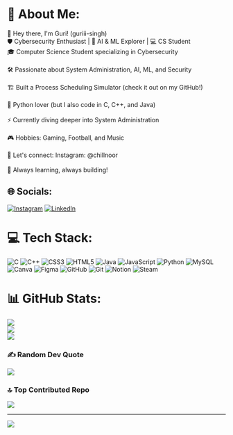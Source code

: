 # 💫 About Me:
👋 Hey there, I'm Guri! (guriii-singh)<br>🛡️ Cybersecurity Enthusiast | 🤖 AI & ML Explorer | 💻 CS Student<br>🎓 Computer Science Student specializing in Cybersecurity<br><br>🛠️ Passionate about System Administration, AI, ML, and Security<br><br>🏗️ Built a Process Scheduling Simulator (check it out on my GitHub!)<br><br>🐍 Python lover (but I also code in C, C++, and Java)<br><br>⚡ Currently diving deeper into System Administration<br><br>🎮 Hobbies: Gaming, Football, and Music<br><br>💬 Let's connect: Instagram: @chillnoor<br><br>🚀 Always learning, always building!


## 🌐 Socials:
[![Instagram](https://img.shields.io/badge/Instagram-%23E4405F.svg?logo=Instagram&logoColor=white)](https://instagram.com/https://www.instagram.com/chillnoor/) [![LinkedIn](https://img.shields.io/badge/LinkedIn-%230077B5.svg?logo=linkedin&logoColor=white)](https://linkedin.com/in/https://www.linkedin.com/in/gurnoor-singh-1b7635298/) 

# 💻 Tech Stack:
![C](https://img.shields.io/badge/c-%2300599C.svg?style=for-the-badge&logo=c&logoColor=white) ![C++](https://img.shields.io/badge/c++-%2300599C.svg?style=for-the-badge&logo=c%2B%2B&logoColor=white) ![CSS3](https://img.shields.io/badge/css3-%231572B6.svg?style=for-the-badge&logo=css3&logoColor=white) ![HTML5](https://img.shields.io/badge/html5-%23E34F26.svg?style=for-the-badge&logo=html5&logoColor=white) ![Java](https://img.shields.io/badge/java-%23ED8B00.svg?style=for-the-badge&logo=openjdk&logoColor=white) ![JavaScript](https://img.shields.io/badge/javascript-%23323330.svg?style=for-the-badge&logo=javascript&logoColor=%23F7DF1E) ![Python](https://img.shields.io/badge/python-3670A0?style=for-the-badge&logo=python&logoColor=ffdd54) ![MySQL](https://img.shields.io/badge/mysql-4479A1.svg?style=for-the-badge&logo=mysql&logoColor=white) ![Canva](https://img.shields.io/badge/Canva-%2300C4CC.svg?style=for-the-badge&logo=Canva&logoColor=white) ![Figma](https://img.shields.io/badge/figma-%23F24E1E.svg?style=for-the-badge&logo=figma&logoColor=white) ![GitHub](https://img.shields.io/badge/github-%23121011.svg?style=for-the-badge&logo=github&logoColor=white) ![Git](https://img.shields.io/badge/git-%23F05033.svg?style=for-the-badge&logo=git&logoColor=white) ![Notion](https://img.shields.io/badge/Notion-%23000000.svg?style=for-the-badge&logo=notion&logoColor=white) ![Steam](https://img.shields.io/badge/steam-%23000000.svg?style=for-the-badge&logo=steam&logoColor=white)
# 📊 GitHub Stats:
![](https://github-readme-stats.vercel.app/api?username=guriii-singh&theme=dark&hide_border=false&include_all_commits=false&count_private=false)<br/>
![](https://nirzak-streak-stats.vercel.app/?user=guriii-singh&theme=dark&hide_border=false)<br/>
![](https://github-readme-stats.vercel.app/api/top-langs/?username=guriii-singh&theme=dark&hide_border=false&include_all_commits=false&count_private=false&layout=compact)

### ✍️ Random Dev Quote
![](https://quotes-github-readme.vercel.app/api?type=horizontal&theme=radical)

### 🔝 Top Contributed Repo
![](https://github-contributor-stats.vercel.app/api?username=guriii-singh&limit=5&theme=dark&combine_all_yearly_contributions=true)

---
[![](https://visitcount.itsvg.in/api?id=guriii-singh&icon=0&color=0)](https://visitcount.itsvg.in)

<!-- Proudly created with GPRM ( https://gprm.itsvg.in ) -->
